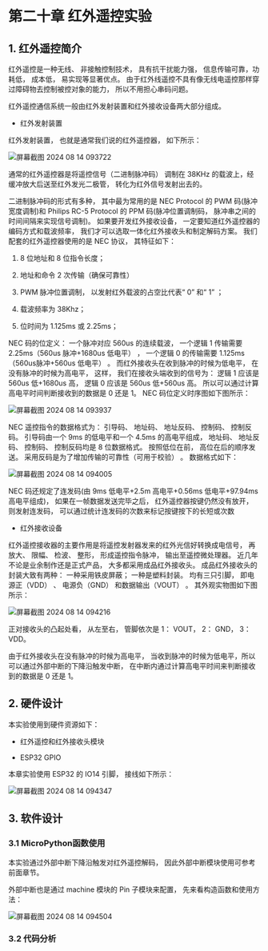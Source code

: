 # 第二十章 红外遥控实验

## 1. 红外遥控简介

红外遥控是一种无线、 非接触控制技术， 具有抗干扰能力强， 信息传输可靠，功耗低， 成本低， 易实现等显著优点。 由于红外线遥控不具有像无线电遥控那样穿过障碍物去控制被控对象的能力， 所以不用担心串码问题。

红外遥控通信系统一般由红外发射装置和红外接收设备两大部分组成。

- 红外发射装置

红外发射装置， 也就是通常我们说的红外遥控器， 如下所示：

![屏幕截图 2024 08 14 093722](https://img.picgo.net/2024/08/14/-2024-08-14-09372203e5bd2502bc95d4.png)

通常的红外遥控器是将遥控信号（二进制脉冲码） 调制在 38KHz 的载波上，经缓冲放大后送至红外发光二极管， 转化为红外信号发射出去的。

二进制脉冲码的形式有多种， 其中最为常用的是 NEC Protocol 的 PWM 码(脉冲宽度调制)和 Philips RC-5 Protocol 的 PPM 码(脉冲位置调制码， 脉冲串之间的时间间隔来实现信号调制)。 如果要开发红外接收设备， 一定要知道红外遥控器的编码方式和载波频率， 我们才可以选取一体化红外接收头和制定解码方案。 我们配套的红外遥控器使用的是 NEC 协议， 其特征如下：

1. 8 位地址和 8 位指令长度；

2. 地址和命令 2 次传输（确保可靠性）

3. PWM 脉冲位置调制， 以发射红外载波的占空比代表“ 0” 和“ 1” ；

4. 载波频率为 38Khz；

5. 位时间为 1.125ms 或 2.25ms；

NEC 码的位定义： 一个脉冲对应 560us 的连续载波， 一个逻辑 1 传输需要2.25ms（560us 脉冲+1680us 低电平） ， 一个逻辑 0 的传输需要 1.125ms（560us脉冲+560us 低电平） 。 而红外接收头在收到脉冲的时候为低电平， 在没有脉冲的时候为高电平， 这样， 我们在接收头端收到的信号为： 逻辑 1 应该是 560us 低+1680us 高， 逻辑 0 应该是 560us 低+560us 高。 所以可以通过计算高电平时间判断接收到的数据是 0 还是 1。 NEC 码位定义时序图如下图所示：

![屏幕截图 2024 08 14 093937](https://img.picgo.net/2024/08/14/-2024-08-14-0939375d2d98d951fab349.png)

NEC 遥控指令的数据格式为： 引导码、 地址码、 地址反码、 控制码、 控制反码。 引导码由一个 9ms 的低电平和一个 4.5ms 的高电平组成， 地址码、 地址反码、 控制码、 控制反码均是 8 位数据格式。 按照低位在前， 高位在后的顺序发送。 采用反码是为了增加传输的可靠性（可用于校验） 。 数据格式如下：

![屏幕截图 2024 08 14 094005](https://img.picgo.net/2024/08/14/-2024-08-14-094005952f6871030f6f58.png)

NEC 码还规定了连发码(由 9ms 低电平+2.5m 高电平+0.56ms 低电平+97.94ms 高电平组成)， 如果在一帧数据发送完毕之后， 红外遥控器按键仍然没有放开， 则发射连发码， 可以通过统计连发码的次数来标记按键按下的长短或次数

- 红外接收设备

红外遥控接收器的主要作用是将遥控发射器发来的红外光信好转换成电信号， 再放大、 限幅、 检波、 整形， 形成遥控指令脉冲， 输出至遥控微处理器。 近几年不论是业余制作还是正式产品， 大多都采用成品红外接收头。 成品红外接收头的封装大致有两种： 一种采用铁皮屏蔽； 一种是塑料封装。 均有三只引脚， 即电源正（VDD） 、 电源负（GND） 和数据输出（VOUT） 。 其外观实物图如下图所示：

![屏幕截图 2024 08 14 094216](https://img.picgo.net/2024/08/14/-2024-08-14-094216e9bc6e4130da21de.png)

正对接收头的凸起处看， 从左至右， 管脚依次是 1： VOUT， 2： GND， 3： VDD。

由于红外接收头在没有脉冲的时候为高电平， 当收到脉冲的时候为低电平，所以可以通过外部中断的下降沿触发中断， 在中断内通过计算高电平时间来判断接收到的数据是 0 还是 1。

## 2. 硬件设计

本实验使用到硬件资源如下：

- 红外遥控和红外接收头模块

- ESP32 GPIO

本章实验使用 ESP32 的 IO14 引脚， 接线如下所示：

![屏幕截图 2024 08 14 094347](https://img.picgo.net/2024/08/14/-2024-08-14-09434716a7896490e89e41.png)

## 3. 软件设计

### 3.1 MicroPython函数使用

本实验通过外部中断下降沿触发对红外遥控解码， 因此外部中断模块使用可参考前面章节。

外部中断也是通过 machine 模块的 Pin 子模块来配置， 先来看构造函数和使用方法：

![屏幕截图 2024 08 14 094504](https://img.picgo.net/2024/08/14/-2024-08-14-094504533841cb193b0fdf.png)

### 3.2 代码分析

```python

```
